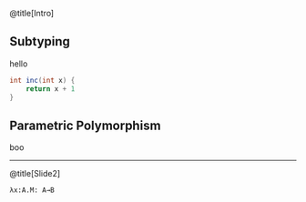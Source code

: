 @title[Intro]

## Subtyping

hello

```java
int inc(int x) {
    return x + 1
}
```

## Parametric Polymorphism

boo

---

@title[Slide2]

```
λx:A.M: A→B
```


